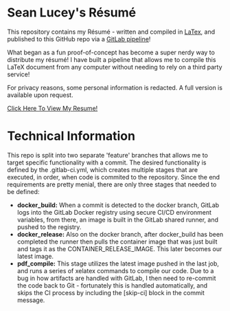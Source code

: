 # Sean Lucey's Résumé

This repository contains my Résumé - written and compiled in [LaTex](https://www.latex-project.org/), and published to this GitHub repo via a [GitLab pipeline](https://gitlab.com/seanlucey/resume)!

What began as a fun proof-of-concept has become a super nerdy way to distribute my résumé! I have built a pipeline that allows me to compile this LaTeX document from any computer without needing to rely on a third party service!

For privacy reasons, some personal information is redacted. A full version is available upon request.

[Click Here To View My Resume!](https://github.com/seanlucey/resume/blob/main/resume_cv.pdf)

# Technical Information

This repo is split into two separate 'feature' branches that allows me to target specific functionality with a commit. The desired functionality is defined by the .gitlab-ci.yml, which creates multiple stages that are executed, in order, when code is commited to the repository. Since the end requirements are pretty menial, there are only three stages that needed to be defined:

* **docker_build:**
When a commit is detected to the docker branch, GitLab logs into the GitLab Docker registry using secure CI/CD environment variables, from there, an image is built in the GitLab shared runner, and pushed to the registry.
* **docker_release:**
Also on the docker branch, after docker_build has been completed the runner then pulls the container image that was just built and tags it as the CONTAINER_RELEASE_IMAGE. This later becomes our latest image.
* **pdf_compile:**
This stage utilizes the latest image pushed in the last job, and runs a series of xelatex commands to compile our code. Due to a bug in how artifacts are handled with GitLab, I then need to re-commit the code back to Git - fortunately this is handled automatically, and skips the CI process by including the [skip-ci] block in the commit message.
